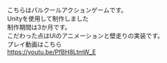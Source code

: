 こちらはパルクールアクションゲームです。  
Unityを使用して制作しました  
制作期間は3か月です。  
こだわった点はUIのアニメーションと壁走りの実装です。  
プレイ動画はこちら  
https://youtu.be/PfBH8LtmW_E
